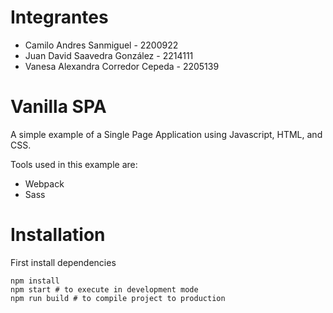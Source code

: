 # Integrantes
* Camilo Andres Sanmiguel - 2200922
* Juan David Saavedra González - 2214111
* Vanesa Alexandra Corredor Cepeda - 2205139

# Vanilla SPA
A simple example of a Single Page Application using Javascript, HTML, and CSS.

Tools used in this example are:
* Webpack
* Sass

# Installation

First install dependencies
```shell
npm install
npm start # to execute in development mode
npm run build # to compile project to production
```

